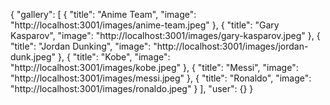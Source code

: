 <!-- original database.json below  (before any changes) -->



{
  "gallery": [
    {
      "title": "Anime Team",
      "image": "http://localhost:3001/images/anime-team.jpeg"
    },
    {
      "title": "Gary Kasparov",
      "image": "http://localhost:3001/images/gary-kasparov.jpeg"
    },
    {
      "title": "Jordan Dunking",
      "image": "http://localhost:3001/images/jordan-dunk.jpeg"
    },
    {
      "title": "Kobe",
      "image": "http://localhost:3001/images/kobe.jpeg"
    },
    {
      "title": "Messi",
      "image": "http://localhost:3001/images/messi.jpeg"
    },
    {
      "title": "Ronaldo",
      "image": "http://localhost:3001/images/ronaldo.jpeg"
    }
  ],
  "user": {}
}

